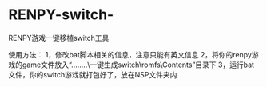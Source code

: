 # RENPY-switch-
RENPY游戏一键移植switch工具

使用方法：
1，修改bat脚本相关的信息，注意只能有英文信息
2，将你的renpy游戏的game文件放入“........\一键生成switch\romfs\Contents”目录下
3，运行bat文件，你的switch游戏就打包好了，放在NSP文件夹内
